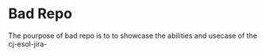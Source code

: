 # Bad Repo

The pourpose of bad repo is to to showcase the abilities and usecase of the cj-esol-jira-
